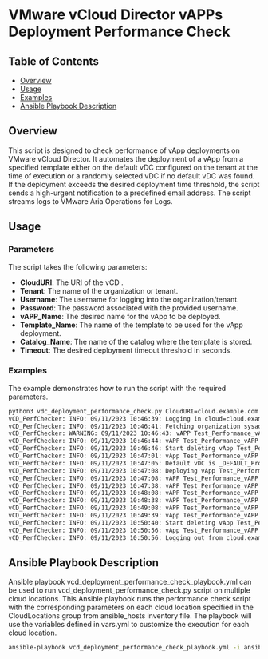 # VMware vCloud Director vAPPs Deployment Performance Check

## Table of Contents

- [Overview](#overview)
- [Usage](#usage)
- [Examples](#examples)
- [Ansible Playbook Description](#ansible-playbook-description)

## Overview

This script is designed to check performance of vApp deployments on VMware vCloud Director. It automates the deployment of a vApp from a specified template either on the default vDC configured on the tenant at the time of execution or a randomly selected vDC if no default vDC was found. If the deployment exceeds the desired deployment time threshold, the script sends a high-urgent notification to a predefined email address. The script streams logs to VMware Aria Operations for Logs.

## Usage

### Parameters

The script takes the following parameters:

- **CloudURI**: The URI of the vCD .
- **Tenant**: The name of the organization or tenant.
- **Username**: The username for logging into the organization/tenant.
- **Password**: The password associated with the provided username.
- **vAPP_Name**: The desired name for the vApp to be deployed.
- **Template_Name**: The name of the template to be used for the vApp deployment.
- **Catalog_Name**: The name of the catalog where the template is stored.
- **Timeout**: The desired deployment timeout threshold in seconds.

### Examples

The example demonstrates how to run the script with the required parameters.

```bash
python3 vdc_deployment_performance_check.py CloudURI=cloud.example.com Tenant=sysadmins Username=svc-user Password=PASSWORD vAPP_Name=Test_Performance_vAPP Template_Name=ubuntu-latest Catalog_Name=vCloud-Demos Timeout=7200
vCD_PerfChecker: INFO: 09/11/2023 10:46:39: Logging in cloud=cloud.example.com, org=sysadmins, user=svc-user
vCD_PerfChecker: INFO: 09/11/2023 10:46:41: Fetching organization sysadmins...
vCD_PerfChecker: WARNING: 09/11/2023 10:46:43: vAPP Test_Performance_vAPP already exists on vDC Provider09, checking if it has active tasks...
vCD_PerfChecker: INFO: 09/11/2023 10:46:44: vAPP Test_Performance_vAPP has no active tasks, deleting it....
vCD_PerfChecker: INFO: 09/11/2023 10:46:46: Start deleting vApp Test_Performance_vAPP...
vCD_PerfChecker: INFO: 09/11/2023 10:47:01: vApp Test_Performance_vAPP has been deleted.
vCD_PerfChecker: INFO: 09/11/2023 10:47:05: Default vDC is _DEFAULT_Provider03
vCD_PerfChecker: INFO: 09/11/2023 10:47:08: Deploying vApp Test_Performance_vAPP on tenant sysadmins....
vCD_PerfChecker: INFO: 09/11/2023 10:47:08: vAPP Test_Performance_vAPP creation task status is queued....
vCD_PerfChecker: INFO: 09/11/2023 10:47:38: vAPP Test_Performance_vAPP creation task status is running....
vCD_PerfChecker: INFO: 09/11/2023 10:48:08: vAPP Test_Performance_vAPP creation task status is running....
vCD_PerfChecker: INFO: 09/11/2023 10:48:38: vAPP Test_Performance_vAPP creation task status is running....
vCD_PerfChecker: INFO: 09/11/2023 10:49:08: vAPP Test_Performance_vAPP creation task status is success....
vCD_PerfChecker: INFO: 09/11/2023 10:49:39: vApp Test_Performance_vAPP created on cloud.example.com tenant sysadmins vDC _DEFAULT_Provider03 in 150.94408702850342 seconds.
vCD_PerfChecker: INFO: 09/11/2023 10:50:40: Start deleting vApp Test_Performance_vAPP...
vCD_PerfChecker: INFO: 09/11/2023 10:50:56: vApp Test_Performance_vAPP has been deleted.
vCD_PerfChecker: INFO: 09/11/2023 10:50:56: Logging out from cloud.example.com tenant sysadmins
```

## Ansible Playbook Description
Ansible playbook vcd_deployment_performance_check_playbook.yml can be used to run vcd_deployment_performance_check.py script on multiple cloud locations. This Ansible playbook runs the performance check script with the corresponding parameters on each cloud location specified in the CloudLocations group from ansible_hosts inventory file. The playbook will use the variables defined in vars.yml to customize the execution for each cloud location.

```bash
ansible-playbook vcd_deployment_performance_check_playbook.yml -i ansible_hosts
```

